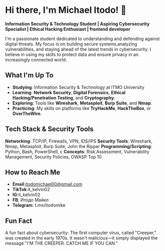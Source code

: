 # Hi there, I'm Michael Itodo! 👋
**Information Security & Technology Student | Aspiring Cybersecurity Specialist | Ethical Hacking Enthusiast | frontend developer**

I'm a passionate student dedicated to understanding and defending against digital threats.
My focus is on building secure systems,analyzing vulnerabilities, and staying ahead of the latest trends in cybersecurity.
I believe in using my skills to protect data and ensure privacy in an increasingly connected world.

## What I'm Up To
- **Studying**: Information Security & Technology at ITMO University
- **Learning**: **Network Security**, **Digital Forensics**, **Ethical Hacking/Penetration Testing**, and **Cryptography**.
- **Exploring**: Tools like **Wireshark**, **Metasploit**, **Burp Suite**, and **Nmap**.
- **Practicing**: My skills on platforms like **TryHackMe**, **HackTheBox**, or **OverTheWire**.

## Tech Stack & Security Tools
**Networking**: TCP/IP, Firewalls, VPN, IDS/IPS
**Security Tools**: Wireshark, Nmap, Metasploit, Burp Suite, John the Ripper
**Programming/Scripting**: Python, Bash, PowerShell, c
**Concepts**: Risk Assessment, Vulnerability Management, Security Policies, OWASP Top 10

## How to Reach Me
- **Email**:itodomichael00@gmail.com
- **TikTok**:it_kelvin02
- **IG**:it_kelvin02
- **FB**: Итодо Майкл
- **Telegram**: t.me/itodomike

##  Fun Fact

A fun fact about cybersecurity: The first computer virus, called "Creeper," was created in the early 1970s.
It wasn't malicious—it simply displayed the message "I'M THE CREEPER. CATCH ME IF YOU CAN."
